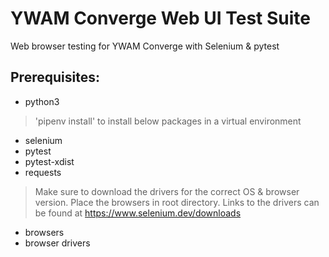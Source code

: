 # YWAM Converge Web UI Test Suite
Web browser testing for YWAM Converge with Selenium & pytest

## Prerequisites: 
- python3

> 'pipenv install' to install below packages in a virtual environment
- selenium
- pytest
- pytest-xdist
- requests
  
> Make sure to download the drivers for the correct OS & browser version. Place the browsers in root directory. Links to the drivers can be found at https://www.selenium.dev/downloads
- browsers
- browser drivers
